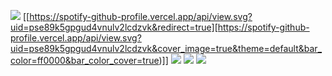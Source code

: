 [![](https://raw.githubusercontent.com/YouFoundAlpha/cdn/main/git.svg)](https://alpha.is-a.dev/github)
[[https://spotify-github-profile.vercel.app/api/view.svg?uid=pse89k5gpgud4vnulv2lcdzvk&redirect=true][https://spotify-github-profile.vercel.app/api/view.svg?uid=pse89k5gpgud4vnulv2lcdzvk&cover_image=true&theme=default&bar_color=ff0000&bar_color_cover=true)]]
[![](https://github-readme-stats.vercel.app/api?username=YouFoundAlpha&theme=dark&show_icons=true)](https://gg.gg/youfoundalpha)
[![](https://github-readme-stats.vercel.app/api/top-langs/?username=YouFoundAlpha&langs_count=15)](https://alpha.is-a.dev/github)
[![](https://github-readme-stats.vercel.app/api/wakatime?username=f275a07b-83ce-4ead-9ade-d9a84f33cca1)](https://alpha.is-a.dev/github)

